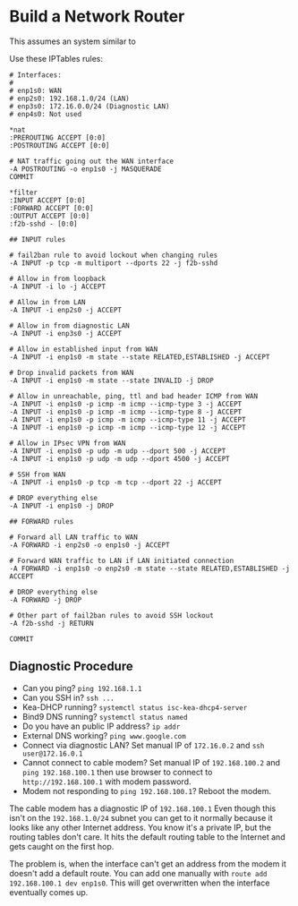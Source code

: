 # Build a Network Router

This assumes an system similar to

Use these IPTables rules:

```rules
# Interfaces:
#
# enp1s0: WAN
# enp2s0: 192.168.1.0/24 (LAN)
# enp3s0: 172.16.0.0/24 (Diagnostic LAN)
# enp4s0: Not used

*nat
:PREROUTING ACCEPT [0:0]
:POSTROUTING ACCEPT [0:0]

# NAT traffic going out the WAN interface
-A POSTROUTING -o enp1s0 -j MASQUERADE
COMMIT

*filter
:INPUT ACCEPT [0:0]
:FORWARD ACCEPT [0:0]
:OUTPUT ACCEPT [0:0]
:f2b-sshd - [0:0]

## INPUT rules

# fail2ban rule to avoid lockout when changing rules
-A INPUT -p tcp -m multiport --dports 22 -j f2b-sshd

# Allow in from loopback
-A INPUT -i lo -j ACCEPT

# Allow in from LAN
-A INPUT -i enp2s0 -j ACCEPT

# Allow in from diagnostic LAN
-A INPUT -i enp3s0 -j ACCEPT

# Allow in established input from WAN
-A INPUT -i enp1s0 -m state --state RELATED,ESTABLISHED -j ACCEPT

# Drop invalid packets from WAN
-A INPUT -i enp1s0 -m state --state INVALID -j DROP

# Allow in unreachable, ping, ttl and bad header ICMP from WAN
-A INPUT -i enp1s0 -p icmp -m icmp --icmp-type 3 -j ACCEPT
-A INPUT -i enp1s0 -p icmp -m icmp --icmp-type 8 -j ACCEPT
-A INPUT -i enp1s0 -p icmp -m icmp --icmp-type 11 -j ACCEPT
-A INPUT -i enp1s0 -p icmp -m icmp --icmp-type 12 -j ACCEPT

# Allow in IPsec VPN from WAN
-A INPUT -i enp1s0 -p udp -m udp --dport 500 -j ACCEPT
-A INPUT -i enp1s0 -p udp -m udp --dport 4500 -j ACCEPT

# SSH from WAN
-A INPUT -i enp1s0 -p tcp -m tcp --dport 22 -j ACCEPT

# DROP everything else
-A INPUT -i enp1s0 -j DROP

## FORWARD rules

# Forward all LAN traffic to WAN
-A FORWARD -i enp2s0 -o enp1s0 -j ACCEPT

# Forward WAN traffic to LAN if LAN initiated connection
-A FORWARD -i enp1s0 -o enp2s0 -m state --state RELATED,ESTABLISHED -j ACCEPT

# DROP everything else
-A FORWARD -j DROP

# Other part of fail2ban rules to avoid SSH lockout
-A f2b-sshd -j RETURN

COMMIT
```

## Diagnostic Procedure

- Can you ping? `ping 192.168.1.1`
- Can you SSH in? `ssh ...`
- Kea-DHCP running? `systemctl status isc-kea-dhcp4-server`
- Bind9 DNS running? `systemctl status named`
- Do you have an public IP address? `ip addr`
- External DNS working? `ping www.google.com`
- Connect via diagnostic LAN?  Set manual IP of `172.16.0.2` and `ssh user@172.16.0.1`
- Cannot connect to cable modem? Set manual IP of `192.168.100.2` and `ping 192.168.100.1` then use browser to connect to `http://192.168.100.1` with modem password.
- Modem not responding to `ping 192.168.100.1`? Reboot the modem.

The cable modem has a diagnostic IP of `192.168.100.1`  Even though this isn't on the `192.168.1.0/24` subnet you can get to it normally because it looks like any other Internet address.  You know it's a private IP, but the routing tables don't care.  It hits the default routing table to the Internet and gets caught on the first hop.

The problem is, when the interface can't get an address from the modem it doesn't add a default route.  You can add one manually with `route add 192.168.100.1 dev enp1s0`.  This will get overwritten when the interface eventually comes up.
